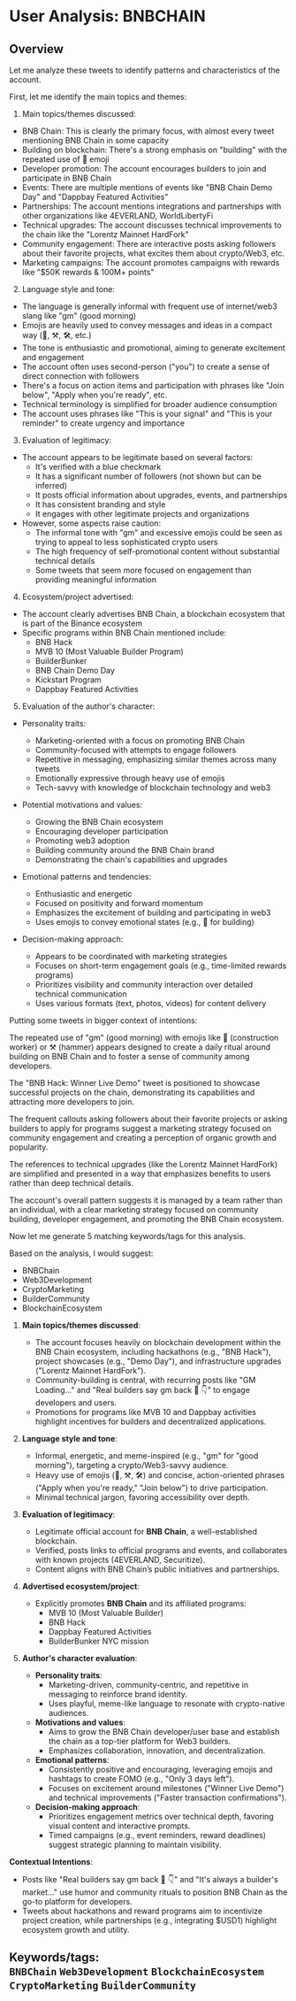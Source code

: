 # User Analysis: BNBCHAIN

## Overview

<think>
Let me analyze these tweets to identify patterns and characteristics of the account.

First, let me identify the main topics and themes:

1. Main topics/themes discussed:
- BNB Chain: This is clearly the primary focus, with almost every tweet mentioning BNB Chain in some capacity
- Building on blockchain: There's a strong emphasis on "building" with the repeated use of 👷 emoji
- Developer promotion: The account encourages builders to join and participate in BNB Chain
- Events: There are multiple mentions of events like "BNB Chain Demo Day" and "Dappbay Featured Activities"
- Partnerships: The account mentions integrations and partnerships with other organizations like 4EVERLAND, WorldLibertyFi
- Technical upgrades: The account discusses technical improvements to the chain like the "Lorentz Mainnet HardFork"
- Community engagement: There are interactive posts asking followers about their favorite projects, what excites them about crypto/Web3, etc.
- Marketing campaigns: The account promotes campaigns with rewards like "$50K rewards & 100M+ points"

2. Language style and tone:
- The language is generally informal with frequent use of internet/web3 slang like "gm" (good morning)
- Emojis are heavily used to convey messages and ideas in a compact way (👷, ⚒️, 🛠️, etc.)
- The tone is enthusiastic and promotional, aiming to generate excitement and engagement
- The account often uses second-person ("you") to create a sense of direct connection with followers
- There's a focus on action items and participation with phrases like "Join below", "Apply when you're ready", etc.
- Technical terminology is simplified for broader audience consumption
- The account uses phrases like "This is your signal" and "This is your reminder" to create urgency and importance

3. Evaluation of legitimacy:
- The account appears to be legitimate based on several factors:
  - It's verified with a blue checkmark
  - It has a significant number of followers (not shown but can be inferred)
  - It posts official information about upgrades, events, and partnerships
  - It has consistent branding and style
  - It engages with other legitimate projects and organizations
- However, some aspects raise caution:
  - The informal tone with "gm" and excessive emojis could be seen as trying to appeal to less sophisticated crypto users
  - The high frequency of self-promotional content without substantial technical details
  - Some tweets that seem more focused on engagement than providing meaningful information

4. Ecosystem/project advertised:
- The account clearly advertises BNB Chain, a blockchain ecosystem that is part of the Binance ecosystem
- Specific programs within BNB Chain mentioned include:
  - BNB Hack
  - MVB 10 (Most Valuable Builder Program)
  - BuilderBunker
  - BNB Chain Demo Day
  - Kickstart Program
  - Dappbay Featured Activities

5. Evaluation of the author's character:

- Personality traits:
  - Marketing-oriented with a focus on promoting BNB Chain
  - Community-focused with attempts to engage followers
  - Repetitive in messaging, emphasizing similar themes across many tweets
  - Emotionally expressive through heavy use of emojis
  - Tech-savvy with knowledge of blockchain technology and web3

- Potential motivations and values:
  - Growing the BNB Chain ecosystem
  - Encouraging developer participation
  - Promoting web3 adoption
  - Building community around the BNB Chain brand
  - Demonstrating the chain's capabilities and upgrades

- Emotional patterns and tendencies:
  - Enthusiastic and energetic
  - Focused on positivity and forward momentum
  - Emphasizes the excitement of building and participating in web3
  - Uses emojis to convey emotional states (e.g., 👷 for building)

- Decision-making approach:
  - Appears to be coordinated with marketing strategies
  - Focuses on short-term engagement goals (e.g., time-limited rewards programs)
  - Prioritizes visibility and community interaction over detailed technical communication
  - Uses various formats (text, photos, videos) for content delivery

Putting some tweets in bigger context of intentions:

The repeated use of "gm" (good morning) with emojis like 👷 (construction worker) or ⚒️ (hammer) appears designed to create a daily ritual around building on BNB Chain and to foster a sense of community among developers.

The "BNB Hack: Winner Live Demo" tweet is positioned to showcase successful projects on the chain, demonstrating its capabilities and attracting more developers to join.

The frequent callouts asking followers about their favorite projects or asking builders to apply for programs suggest a marketing strategy focused on community engagement and creating a perception of organic growth and popularity.

The references to technical upgrades (like the Lorentz Mainnet HardFork) are simplified and presented in a way that emphasizes benefits to users rather than deep technical details.

The account's overall pattern suggests it is managed by a team rather than an individual, with a clear marketing strategy focused on community building, developer engagement, and promoting the BNB Chain ecosystem.

Now let me generate 5 matching keywords/tags for this analysis.

Based on the analysis, I would suggest:
- BNBChain
- Web3Development
- CryptoMarketing
- BuilderCommunity
- BlockchainEcosystem
</think>

1. **Main topics/themes discussed**:  
   - The account focuses heavily on blockchain development within the BNB Chain ecosystem, including hackathons (e.g., "BNB Hack"), project showcases (e.g., "Demo Day"), and infrastructure upgrades ("Lorentz Mainnet HardFork").  
   - Community-building is central, with recurring posts like "GM Loading..." and "Real builders say gm back 👷 👇" to engage developers and users.  
   - Promotions for programs like MVB 10 and Dappbay activities highlight incentives for builders and decentralized applications.

2. **Language style and tone**:  
   - Informal, energetic, and meme-inspired (e.g., "gm" for "good morning"), targeting a crypto/Web3-savvy audience.  
   - Heavy use of emojis (👷, ⚒️, 🛠️) and concise, action-oriented phrases ("Apply when you're ready," "Join below") to drive participation.  
   - Minimal technical jargon, favoring accessibility over depth.

3. **Evaluation of legitimacy**:  
   - Legitimate official account for **BNB Chain**, a well-established blockchain.  
   - Verified, posts links to official programs and events, and collaborates with known projects (4EVERLAND, Securitize).  
   - Content aligns with BNB Chain’s public initiatives and partnerships.

4. **Advertised ecosystem/project**:  
   - Explicitly promotes **BNB Chain** and its affiliated programs:
     - MVB 10 (Most Valuable Builder)
     - BNB Hack
     - Dappbay Featured Activities
     - BuilderBunker NYC mission

5. **Author's character evaluation**:  
   - **Personality traits**:  
     - Marketing-driven, community-centric, and repetitive in messaging to reinforce brand identity.  
     - Uses playful, meme-like language to resonate with crypto-native audiences.  
   - **Motivations and values**:  
     - Aims to grow the BNB Chain developer/user base and establish the chain as a top-tier platform for Web3 builders.  
     - Emphasizes collaboration, innovation, and decentralization.  
   - **Emotional patterns**:  
     - Consistently positive and encouraging, leveraging emojis and hashtags to create FOMO (e.g., "Only 3 days left").  
     - Focuses on excitement around milestones ("Winner Live Demo") and technical improvements ("Faster transaction confirmations").  
   - **Decision-making approach**:  
     - Prioritizes engagement metrics over technical depth, favoring visual content and interactive prompts.  
     - Timed campaigns (e.g., event reminders, reward deadlines) suggest strategic planning to maintain visibility.

**Contextual Intentions**:  
- Posts like "Real builders say gm back 👷 👇" and "It's always a builder's market..." use humor and community rituals to position BNB Chain as the go-to platform for developers.  
- Tweets about hackathons and reward programs aim to incentivize project creation, while partnerships (e.g., integrating $USD1) highlight ecosystem growth and utility.

**Keywords/tags**:  
`BNBChain` `Web3Development` `BlockchainEcosystem` `CryptoMarketing` `BuilderCommunity`
---
